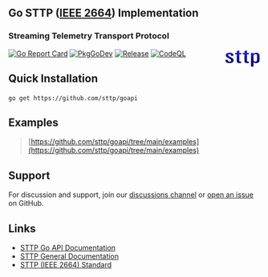 ## Go STTP ([IEEE 2664](https://standards.ieee.org/project/2664.html)) Implementation
### Streaming Telemetry Transport Protocol

<img align="right" src="assets/sttp.png">

[![Go Report Card](https://goreportcard.com/badge/github.com/sttp/goapi)](https://goreportcard.com/report/github.com/sttp/goapi)
[![PkgGoDev](https://pkg.go.dev/badge/github.com/sttp/goapi)](https://pkg.go.dev/github.com/sttp/goapi)
[![Release](https://img.shields.io/github/release/sttp/goapi.svg?style=flat-square)](https://github.com/sttp/goapi/releases/latest)
[![CodeQL](https://github.com/sttp/goapi/actions/workflows/codeql-analysis.yml/badge.svg)](https://github.com/sttp/goapi/actions/workflows/codeql-analysis.yml)

## Quick Installation
```console
go get https://github.com/sttp/goapi
```

## Examples
> [https://github.com/sttp/goapi/tree/main/examples](https://github.com/sttp/goapi/tree/main/examples)


## Support
For discussion and support, join our [discussions channel](https://github.com/sttp/goapi/discussions) or [open an issue](https://github.com/sttp/goapi/issues) on GitHub.

## Links

* [STTP Go API Documentation](https://sttp.github.io/goapi/)
* [STTP General Documentation](https://sttp.github.io/documentation/)
* [STTP (IEEE 2664) Standard](https://standards.ieee.org/project/2664.html)
